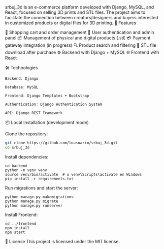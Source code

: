 srbuj_3d is an e-commerce platform developed with Django, MySQL, and React, focused on selling 3D prints and STL files.
The project aims to facilitate the connection between creators/designers and buyers interested in customized products or digital files for 3D printing.
🚀 Features

🛒 Shopping cart and order management
👤 User authentication and admin panel
📦 Management of physical and digital products (.stl)
💳 Payment gateway integration (in progress)
🔍 Product search and filtering
📁 STL file download after purchase
⚙️ Backend with Django + MySQL
🌐 Frontend with React

🛠️ Technologies

    Backend: Django

    Database: MySQL

    Frontend: Django Templates + Bootstrap

    Authentication: Django Authentication System

    API: Django REST Framework

📦 Local Installation (development mode)

Clone the repository:

```bash
git clone https://github.com/tuusuario/srbuj_3d.git
cd srbuj_3d
```
Install dependencies:
```
cd backend
python -m venv venv
source venv/bin/activate  # o venv\Scripts\activate en Windows
pip install -r requirements.txt
```
Run migrations and start the server:
````
python manage.py makemigrations
python manage.py migrate
python manage.py runserver
````
Install Frontend:
````
cd ../frontend
npm install
npm start
````

📄 License
This project is licensed under the MIT license.
